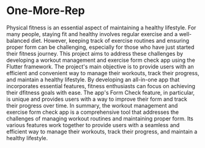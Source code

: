 # One-More-Rep
 Physical fitness is an essential aspect of maintaining a healthy lifestyle. For many people, staying fit and healthy involves regular exercise and a well-balanced diet. However, keeping track of exercise routines and ensuring proper form can be challenging, especially for those who have just started their fitness journey. This project aims to address these challenges by developing a workout management and exercise form check app using the Flutter framework.
The project's main objective is to provide users with an efficient and convenient way to manage their workouts, track their progress, and maintain a healthy lifestyle. By developing an all-in-one app that incorporates essential features, fitness enthusiasts can focus on achieving their dfitness goals with ease. The app's Form Check feature, in particular, is unique and provides users with a way to improve their form and track their progress over time.
In summary, the workout management and exercise form check app is a comprehensive tool that addresses the challenges of managing workout routines and maintaining proper form. Its various features work together to provide users with a seamless and efficient way to manage their workouts, track their progress, and maintain a healthy lifestyle.

